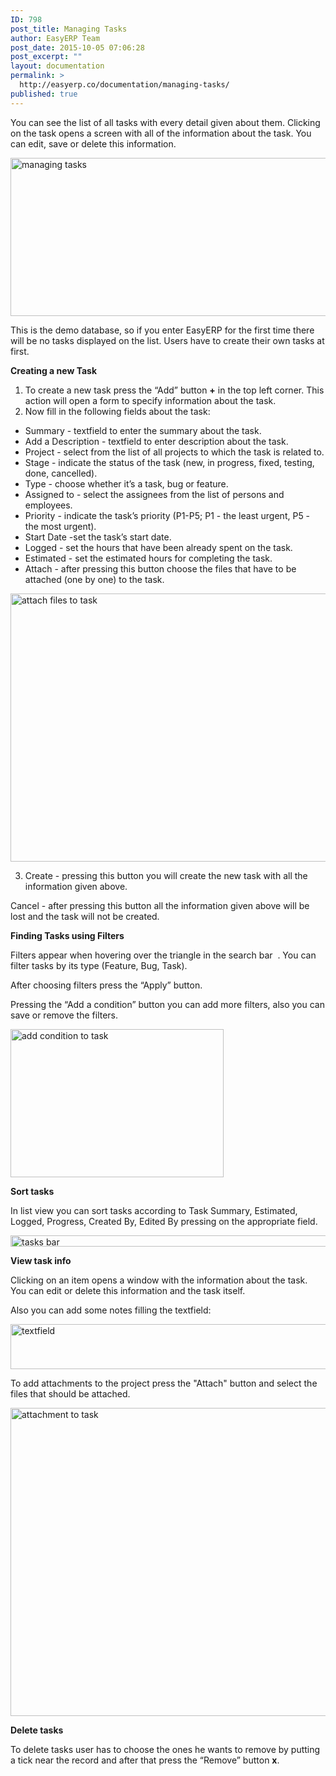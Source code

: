 ```yaml
---
ID: 798
post_title: Managing Tasks
author: EasyERP Team
post_date: 2015-10-05 07:06:28
post_excerpt: ""
layout: documentation
permalink: >
  http://easyerp.co/documentation/managing-tasks/
published: true
---
```

You can see the list of all tasks with every detail given about them. Clicking on the task opens a screen with all of the information about the task. You can edit, save or delete this information.

<a href="https://easyerp.com/wp-content/uploads/2015/10/222.png"><img class="aligncenter size-full wp-image-968" src="https://easyerp.com/wp-content/uploads/2015/10/222.png" alt="managing tasks " width="800" height="253" /></a>

This is the demo database, so if you enter EasyERP for the first time there will be no tasks displayed on the list. Users have to create their own tasks at first.

<strong>Creating a new Task</strong>
<ol>
	<li>To create a new task press the “Add” button <strong>+</strong> in the top left corner. This action will open a form to specify information about the task.</li>
	<li>Now fill in the following fields about the task:</li>
</ol>
<ul>
	<li>Summary - textfield to enter the summary about the task.</li>
	<li>Add a Description - textfield to enter description about the task.</li>
	<li>Project - select from the list of all projects to which the task is related to.</li>
	<li>Stage - indicate the status of the task (new, in progress, fixed, testing, done, cancelled).</li>
	<li>Type - choose whether it’s a task, bug or feature.</li>
	<li>Assigned to - select the assignees from the list of persons and employees.</li>
	<li>Priority - indicate the task’s priority (P1-P5; P1 - the least urgent, P5 - the most urgent).</li>
	<li>Start Date -set the task’s start date.</li>
	<li>Logged - set the hours that have been already spent on the task.</li>
	<li>Estimated - set the estimated hours for completing the task.</li>
	<li>Attach - after pressing this button choose the files that have to be attached (one by one) to the task.</li>
</ul>
<a href="https://easyerp.com/wp-content/uploads/2015/10/222-2.png"><img class="aligncenter size-full wp-image-969" src="https://easyerp.com/wp-content/uploads/2015/10/222-2.png" alt="attach files to task" width="600" height="429" /></a>
<ol start="3">
	<li>Create - pressing this button you will create the new task with all the information given above.</li>
</ol>
Cancel - after pressing this button all the information given above will be lost and the task will not be created.

<strong>Finding Tasks using Filters</strong>

Filters appear when hovering over the triangle in the search bar  . You can filter tasks by its type (Feature, Bug, Task).

After choosing filters press the “Apply” button.

Pressing the “Add a condition” button you can add more filters, also you can save or remove the filters.

<a href="https://easyerp.com/wp-content/uploads/2015/10/222-3.png"><img class="aligncenter size-full wp-image-970" src="https://easyerp.com/wp-content/uploads/2015/10/222-3.png" alt="add condition to task" width="341" height="237" /></a>

<strong>Sort tasks</strong>

In list view you can sort tasks according to Task Summary, Estimated, Logged, Progress, Created By, Edited By pressing on the appropriate field.

<a href="https://easyerp.com/wp-content/uploads/2015/10/222-4.png"><img class="aligncenter size-full wp-image-971" src="https://easyerp.com/wp-content/uploads/2015/10/222-4.png" alt="tasks bar" width="800" height="18" /></a>

<strong>View task info</strong>

Clicking on an item opens a window with the information about the task. You can edit or delete this information and the task itself.

Also you can add some notes filling the textfield:

<a href="https://easyerp.com/wp-content/uploads/2015/10/211-9.png"><img class="aligncenter size-full wp-image-920" src="https://easyerp.com/wp-content/uploads/2015/10/211-9.png" alt="textfield" width="800" height="72" /></a>

To add attachments to the project press the "Attach" button and select the files that should be attached.

<a href="https://easyerp.com/wp-content/uploads/2015/10/222-5.png"><img class="aligncenter size-full wp-image-972" src="https://easyerp.com/wp-content/uploads/2015/10/222-5.png" alt="attachment to task" width="599" height="493" /></a>

<strong>Delete tasks</strong>

To delete tasks user has to choose the ones he wants to remove by putting a tick near the record and after that press the “Remove” button <strong>x</strong>.